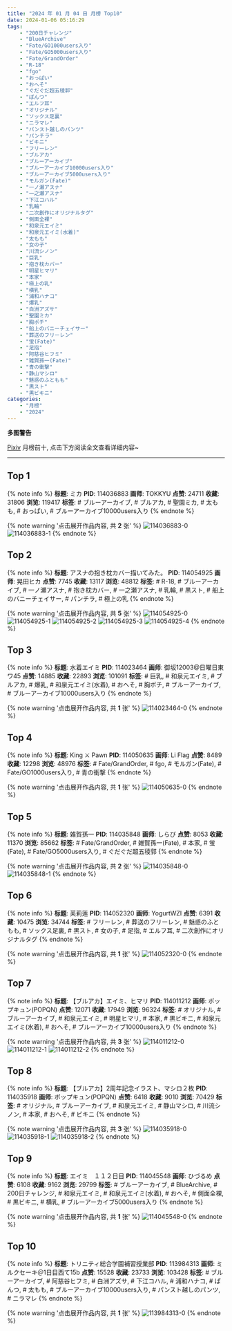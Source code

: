```yaml
---
title: "2024 年 01 月 04 日 月榜 Top10"
date: 2024-01-06 05:16:29
tags:
    - "200日チャレンジ"
    - "BlueArchive"
    - "Fate/GO1000users入り"
    - "Fate/GO5000users入り"
    - "Fate/GrandOrder"
    - "R-18"
    - "fgo"
    - "おっぱい"
    - "おへそ"
    - "ぐだぐだ超五稜郭"
    - "ぱんつ"
    - "エルフ耳"
    - "オリジナル"
    - "ソックス足裏"
    - "ニラマレ"
    - "パンスト越しのパンツ"
    - "パンチラ"
    - "ビキニ"
    - "フリーレン"
    - "ブルアカ"
    - "ブルーアーカイブ"
    - "ブルーアーカイブ10000users入り"
    - "ブルーアーカイブ5000users入り"
    - "モルガン(Fate)"
    - "一ノ瀬アスナ"
    - "一之瀬アスナ"
    - "下江コハル"
    - "乳輪"
    - "二次創作にオリジナルタグ"
    - "側面全裸"
    - "和泉元エイミ"
    - "和泉元エイミ(水着)"
    - "太もも"
    - "女の子"
    - "川流シノン"
    - "巨乳"
    - "抱き枕カバー"
    - "明星ヒマリ"
    - "本家"
    - "極上の乳"
    - "横乳"
    - "浦和ハナコ"
    - "爆乳"
    - "白洲アズサ"
    - "聖園ミカ"
    - "胸ポチ"
    - "船上のバニーチェイサー"
    - "葬送のフリーレン"
    - "蛍(Fate)"
    - "足指"
    - "阿慈谷ヒフミ"
    - "雑賀孫一(Fate)"
    - "青の衝撃"
    - "静山マシロ"
    - "魅惑のふともも"
    - "黒スト"
    - "黒ビキニ"
categories:
    - "月榜"
    - "2024"
---
```


<i class="fa fa-triangle-exclamation"></i>**多图警告**<i class="fa fa-triangle-exclamation"></i>

[Pixiv](https://www.pixiv.net/) 月榜前十, 点击下方阅读全文查看详细内容~

<!-- more -->

---

## Top 1

{% note info %}
**标题**: ミカ
**PID**: 114036883 **画师**: TOKKYU
**点赞**: 24711 **收藏**: 31806 **浏览**: 119417
**标签**: # ブルーアーカイブ, # ブルアカ, # 聖園ミカ, # 太もも, # おっぱい, # ブルーアーカイブ10000users入り
{% endnote %}

{% note warning '点击展开作品内容, 共 **2** 张' %}
![114036883-0](https://i.pixiv.re/img-original/img/2023/12/08/00/27/58/114036883_p0.jpg)
![114036883-1](https://i.pixiv.re/img-original/img/2023/12/08/00/27/58/114036883_p1.jpg)
{% endnote %}

## Top 2

{% note info %}
**标题**: アスナの抱き枕カバー描いてみた。
**PID**: 114054925 **画师**: 晃田ヒカ
**点赞**: 7745 **收藏**: 13117 **浏览**: 48812
**标签**: # R-18, # ブルーアーカイブ, # 一ノ瀬アスナ, # 抱き枕カバー, # 一之瀬アスナ, # 乳輪, # 黒スト, # 船上のバニーチェイサー, # パンチラ, # 極上の乳
{% endnote %}

{% note warning '点击展开作品内容, 共 **5** 张' %}
![114054925-0](https://i.pixiv.re/img-original/img/2023/12/08/20/15/57/114054925_p0.jpg)
![114054925-1](https://i.pixiv.re/img-original/img/2023/12/08/20/15/57/114054925_p1.jpg)
![114054925-2](https://i.pixiv.re/img-original/img/2023/12/08/20/15/57/114054925_p2.jpg)
![114054925-3](https://i.pixiv.re/img-original/img/2023/12/08/20/15/57/114054925_p3.jpg)
![114054925-4](https://i.pixiv.re/img-original/img/2023/12/08/20/15/57/114054925_p4.jpg)
{% endnote %}

## Top 3

{% note info %}
**标题**: 水着エイミ
**PID**: 114023464 **画师**: 御坂12003@日曜日東ワ45
**点赞**: 14885 **收藏**: 22893 **浏览**: 101091
**标签**: # 巨乳, # 和泉元エイミ, # ブルアカ, # 爆乳, # 和泉元エイミ(水着), # おへそ, # 胸ポチ, # ブルーアーカイブ, # ブルーアーカイブ10000users入り
{% endnote %}

{% note warning '点击展开作品内容, 共 **1** 张' %}
![114023464-0](https://i.pixiv.re/img-original/img/2023/12/07/15/55/51/114023464_p0.jpg)
{% endnote %}

## Top 4

{% note info %}
**标题**: King ⚔ Pawn
**PID**: 114050635 **画师**: Li Flag
**点赞**: 8489 **收藏**: 12298 **浏览**: 48976
**标签**: # Fate/GrandOrder, # fgo, # モルガン(Fate), # Fate/GO1000users入り, # 青の衝撃
{% endnote %}

{% note warning '点击展开作品内容, 共 **1** 张' %}
![114050635-0](https://i.pixiv.re/img-original/img/2023/12/08/17/25/07/114050635_p0.jpg)
{% endnote %}

## Top 5

{% note info %}
**标题**: 雑賀孫一
**PID**: 114035848 **画师**: しらび
**点赞**: 8053 **收藏**: 11370 **浏览**: 85662
**标签**: # Fate/GrandOrder, # 雑賀孫一(Fate), # 本家, # 蛍(Fate), # Fate/GO5000users入り, # ぐだぐだ超五稜郭
{% endnote %}

{% note warning '点击展开作品内容, 共 **2** 张' %}
![114035848-0](https://i.pixiv.re/img-original/img/2023/12/08/00/00/38/114035848_p0.jpg)
![114035848-1](https://i.pixiv.re/img-original/img/2023/12/08/00/00/38/114035848_p1.jpg)
{% endnote %}

## Top 6

{% note info %}
**标题**: 芙莉莲
**PID**: 114052320 **画师**: YogurtWZI
**点赞**: 6391 **收藏**: 10475 **浏览**: 34744
**标签**: # フリーレン, # 葬送のフリーレン, # 魅惑のふともも, # ソックス足裏, # 黒スト, # 女の子, # 足指, # エルフ耳, # 二次創作にオリジナルタグ
{% endnote %}

{% note warning '点击展开作品内容, 共 **1** 张' %}
![114052320-0](https://i.pixiv.re/img-original/img/2023/12/08/18/40/52/114052320_p0.jpg)
{% endnote %}

## Top 7

{% note info %}
**标题**: 【ブルアカ】エイミ、ヒマリ
**PID**: 114011212 **画师**: ポップキュン(POPQN)
**点赞**: 12071 **收藏**: 17949 **浏览**: 96324
**标签**: # オリジナル, # ブルーアーカイブ, # 和泉元エイミ, # 明星ヒマリ, # 本家, # 黒ビキニ, # 和泉元エイミ(水着), # おへそ, # ブルーアーカイブ10000users入り
{% endnote %}

{% note warning '点击展开作品内容, 共 **3** 张' %}
![114011212-0](https://i.pixiv.re/img-original/img/2023/12/07/00/32/18/114011212_p0.jpg)
![114011212-1](https://i.pixiv.re/img-original/img/2023/12/07/00/32/18/114011212_p1.jpg)
![114011212-2](https://i.pixiv.re/img-original/img/2023/12/07/00/32/18/114011212_p2.jpg)
{% endnote %}

## Top 8

{% note info %}
**标题**: 【ブルアカ】2周年記念イラスト、マシロ２枚
**PID**: 114035918 **画师**: ポップキュン(POPQN)
**点赞**: 6418 **收藏**: 9010 **浏览**: 70429
**标签**: # オリジナル, # ブルーアーカイブ, # 和泉元エイミ, # 静山マシロ, # 川流シノン, # 本家, # おへそ, # ビキニ
{% endnote %}

{% note warning '点击展开作品内容, 共 **3** 张' %}
![114035918-0](https://i.pixiv.re/img-original/img/2023/12/08/00/01/08/114035918_p0.jpg)
![114035918-1](https://i.pixiv.re/img-original/img/2023/12/08/00/01/08/114035918_p1.jpg)
![114035918-2](https://i.pixiv.re/img-original/img/2023/12/08/00/01/08/114035918_p2.jpg)
{% endnote %}

## Top 9

{% note info %}
**标题**: エイミ　１１２日目
**PID**: 114045548 **画师**: ひづるめ
**点赞**: 6108 **收藏**: 9162 **浏览**: 29799
**标签**: # ブルーアーカイブ, # BlueArchive, # 200日チャレンジ, # 和泉元エイミ, # 和泉元エイミ(水着), # おへそ, # 側面全裸, # 黒ビキニ, # 横乳, # ブルーアーカイブ5000users入り
{% endnote %}

{% note warning '点击展开作品内容, 共 **1** 张' %}
![114045548-0](https://i.pixiv.re/img-original/img/2023/12/08/12/00/03/114045548_p0.jpg)
{% endnote %}

## Top 10

{% note info %}
**标题**: トリニティ総合学園補習授業部
**PID**: 113984313 **画师**: ミルクセーキ＠1日目西て15b
**点赞**: 15528 **收藏**: 23733 **浏览**: 103428
**标签**: # ブルーアーカイブ, # 阿慈谷ヒフミ, # 白洲アズサ, # 下江コハル, # 浦和ハナコ, # ぱんつ, # 太もも, # ブルーアーカイブ10000users入り, # パンスト越しのパンツ, # ニラマレ
{% endnote %}

{% note warning '点击展开作品内容, 共 **1** 张' %}
![113984313-0](https://i.pixiv.re/img-original/img/2023/12/06/00/00/25/113984313_p0.jpg)
{% endnote %}
